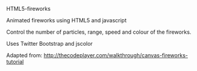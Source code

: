 HTML5-fireworks

Animated fireworks using HTML5 and javascript

Control the number of particles, range, speed and colour of the fireworks.


Uses Twitter Bootstrap and jscolor


Adapted from: http://thecodeplayer.com/walkthrough/canvas-fireworks-tutorial

